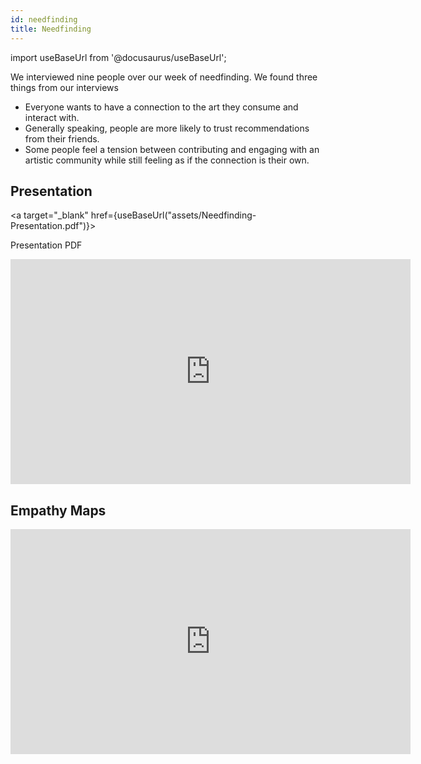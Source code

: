 ```yaml
---
id: needfinding
title: Needfinding
---
```


import useBaseUrl from '@docusaurus/useBaseUrl';

We interviewed nine people over our week of needfinding. We found three things from our interviews

* Everyone wants to have a connection to the art they consume and interact with. 
* Generally speaking, people are more likely to trust recommendations from their friends. 
* Some people feel a tension between contributing and engaging with an artistic community while still feeling as if the connection is their own. 

## Presentation

<a
  target="_blank"
  href={useBaseUrl("assets/Needfinding-Presentation.pdf")}>

  Presentation PDF

</a>

<iframe src="https://docs.google.com/presentation/d/e/2PACX-1vSFZ-Bbo51DCxwaYvyaR5cs9vYJ899ftWpomf6KkOhsACTS7Zo3R7xGmz3NSJ3TK1WYf8t5S_exNgNZ/embed?start=false&loop=false&delayms=60000" frameborder="0" width="640" height="360" allowfullscreen="true" mozallowfullscreen="true" webkitallowfullscreen="true"></iframe>

## Empathy Maps

<iframe width="640" height="360" src="https://miro.com/app/live-embed/o9J_lYN3FQc=/?moveToViewport=-4381,-792,10733,5852" frameBorder="0" scrolling="no" allowFullScreen></iframe>
